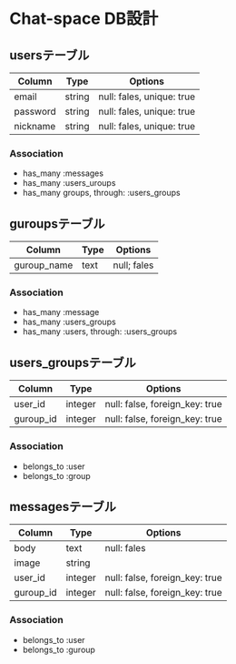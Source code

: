 #  Chat-space DB設計

## usersテーブル
|Column|Type|Options|
|------|----|-------|
|email|string|null: fales, unique: true|
|password|string|null: fales, unique: true|
|nickname|string|null: fales, unique: true|
### Association
- has_many :messages
- has_many :users_uroups
- has_many groups, through: :users_groups

## guroupsテーブル
|Column|Type|Options|
|------|----|-------|
|guroup_name|text|null; fales|
### Association
- has_many :message
- has_many :users_groups
- has_many :users, through: :users_groups

## users_groupsテーブル
|Column|Type|Options|
|------|----|-------|
|user_id|integer|null: false, foreign_key: true|
|guroup_id|integer|null: false, foreign_key: true|
### Association
- belongs_to :user
- belongs_to :group

## messagesテーブル
|Column|Type|Options|
|------|----|-------|
|body|text|null: fales|
|image|string||
|user_id|integer|null: false, foreign_key: true|
|guroup_id|integer|null: false, foreign_key: true|
### Association
- belongs_to :user
- belongs_to :guroup